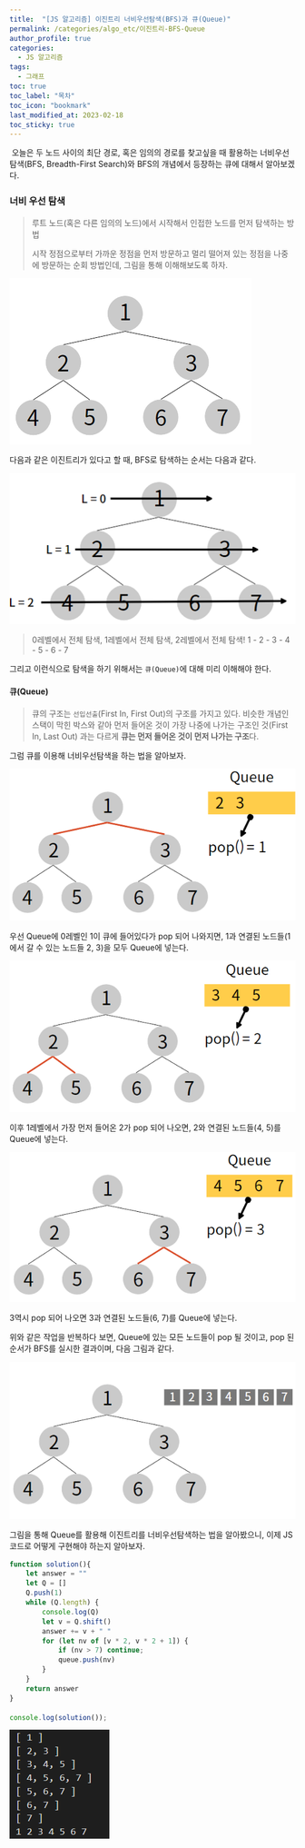 ```yaml
---
title:  "[JS 알고리즘] 이진트리 너비우선탐색(BFS)과 큐(Queue)"
permalink: /categories/algo_etc/이진트리-BFS-Queue
author_profile: true
categories:
  - JS 알고리즘
tags:
  - 그래프
toc: true
toc_label: "목차"
toc_icon: "bookmark"
last_modified_at: 2023-02-18
toc_sticky: true 
---
```


​	오늘은 두 노드 사이의 최단 경로, 혹은 임의의 경로를 찾고싶을 때 활용하는 너비우선탐색(BFS, Breadth-First Search)와 BFS의 개념에서 등장하는 큐에 대해서 알아보겠다.



### 너비 우선 탐색

> 루트 노드(혹은 다른 임의의 노드)에서 시작해서 인접한 노드를 먼저 탐색하는 방법
>
> 시작 정점으로부터 가까운 정점을 먼저 방문하고 멀리 떨어져 있는 정점을 나중에 방문하는 순회 방법인데, 그림을 통해 이해해보도록 하자.

![image-20230218140158484](../../assets/images/image-20230218140158484.png)

다음과 같은 이진트리가 있다고 할 때, BFS로 탐색하는 순서는 다음과 같다.

![image-20230218140637219](../../assets/images/image-20230218140637219.png)

> 0레벨에서 전체 탐색, 1레벨에서 전체 탐색, 2레벨에서 전체 탐색! 1 - 2 - 3 - 4 - 5 - 6 - 7



그리고 이런식으로 탐색을 하기 위해서는 `큐(Queue)`에 대해 미리 이해해야 한다.

#### 큐(Queue)

> 큐의 구조는 `선입선출`(First In, First Out)의 구조를 가지고 있다. 비슷한 개념인 스택이 막힌 박스와 같아 먼저 들어온 것이 가장 나중에 나가는 구조인 것(First In, Last Out) 과는 다르게 **큐는 먼저 들어온 것이 먼저 나가는 구조**다.



그럼 큐를 이용해 너비우선탐색을 하는 법을 알아보자.

![image-20230218141533898](../../assets/images/image-20230218141533898.png)

우선 Queue에 0레벨인 1이 큐에 들어있다가 pop 되어 나와지면, 1과 연결된 노드들(1에서 갈 수 있는 노드들 2, 3)을 모두 Queue에 넣는다. 

![image-20230218141804794](../../assets/images/image-20230218141804794.png)

이후 1레벨에서 가장 먼저 들어온 2가 pop 되어 나오면, 2와 연결된 노드들(4, 5)를 Queue에 넣는다.



![image-20230218141945059](../../assets/images/image-20230218141945059.png)

3역시 pop 되어 나오면 3과 연결된 노드들(6, 7)를 Queue에 넣는다.

위와 같은 작업을 반복하다 보면, Queue에 있는 모든 노드들이 pop 될 것이고, pop 된 순서가 BFS를 실시한 결과이며, 다음 그림과 같다.

![image-20230218142410513](../../assets/images/image-20230218142410513.png)



그림을 통해 Queue를 활용해 이진트리를 너비우선탐색하는 법을 알아봤으니, 이제 JS코드로 어떻게 구현해야 하는지 알아보자.

```js
function solution(){
    let answer = ""
    let Q = []
    Q.push(1)
    while (Q.length) {
        console.log(Q)
        let v = Q.shift()
        answer += v + " "
        for (let nv of [v * 2, v * 2 + 1]) {
            if (nv > 7) continue;
            queue.push(nv)
        }
    }
    return answer
}

console.log(solution());
```

![image-20230218142740343](../../assets/images/image-20230218142740343.png)
